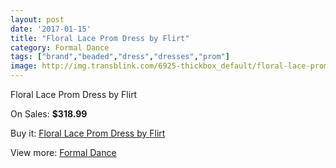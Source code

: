 ```yaml
---
layout: post
date: '2017-01-15'
title: "Floral Lace Prom Dress by Flirt"
category: Formal Dance
tags: ["brand","beaded","dress","dresses","prom"]
image: http://img.transblink.com/6925-thickbox_default/floral-lace-prom-dress-by-flirt.jpg
---
```

Floral Lace Prom Dress by Flirt

On Sales: **$318.99**
<a href="https://www.transblink.com/en/formal-dance/2246-floral-lace-prom-dress-by-flirt.html"><amp-img layout="responsive" width="600" height="600" src="//img.transblink.com/6925-thickbox_default/floral-lace-prom-dress-by-flirt.jpg" alt="Floral Lace Prom Dress by Flirt 0" /></a>
<a href="https://www.transblink.com/en/formal-dance/2246-floral-lace-prom-dress-by-flirt.html"><amp-img layout="responsive" width="600" height="600" src="//img.transblink.com/6928-thickbox_default/floral-lace-prom-dress-by-flirt.jpg" alt="Floral Lace Prom Dress by Flirt 1" /></a>
<a href="https://www.transblink.com/en/formal-dance/2246-floral-lace-prom-dress-by-flirt.html"><amp-img layout="responsive" width="600" height="600" src="//img.transblink.com/6927-thickbox_default/floral-lace-prom-dress-by-flirt.jpg" alt="Floral Lace Prom Dress by Flirt 2" /></a>
<a href="https://www.transblink.com/en/formal-dance/2246-floral-lace-prom-dress-by-flirt.html"><amp-img layout="responsive" width="600" height="600" src="//img.transblink.com/6926-thickbox_default/floral-lace-prom-dress-by-flirt.jpg" alt="Floral Lace Prom Dress by Flirt 3" /></a>

Buy it: [Floral Lace Prom Dress by Flirt](https://www.transblink.com/en/formal-dance/2246-floral-lace-prom-dress-by-flirt.html "Floral Lace Prom Dress by Flirt")

View more: [Formal Dance](https://www.transblink.com/en/6-formal-dance "Formal Dance")